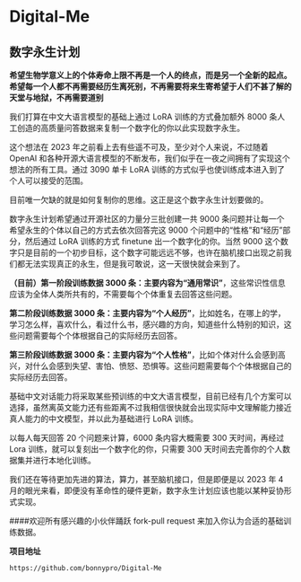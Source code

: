 # Digital-Me

## 数字永生计划

**希望生物学意义上的个体寿命上限不再是一个人的终点，而是另一个全新的起点。希望每一个人都不再需要经历生离死别，不再需要将来生寄希望于人们不甚了解的天堂与地狱，不再需要道别**

我们打算在中文大语言模型的基础上通过 LoRA 训练的方式叠加额外 8000 条人工创造的高质量问答数据来复制一个数字化的你以此实现数字永生。

这个想法在 2023 年之前看上去有些遥不可及，至少对个人来说，不过随着 OpenAI 和各种开源大语言模型的不断发布，我们似乎在一夜之间拥有了实现这个想法的所有工具。通过 3090 单卡 LoRA 训练的方式似乎也使训练成本进入到了个人可以接受的范围。

目前唯一欠缺的就是如何复制你的思维。这正是这个数字永生计划要做的。

数字永生计划希望通过开源社区的力量分三批创建一共 9000 条问题并让每一个希望永生的个体以自己的方式去依次回答完这 9000 个问题中的“性格”和“经历”部分，然后通过 LoRA 训练的方式 finetune 出一个数字化的你。当然 9000 这个数字只是目前的一个初步目标，这个数字可能远远不够，也许在脑机接口出现之前我们都无法实现真正的永生，但是我可敢说，这一天很快就会来到了。

**（目前）第一阶段训练数据 3000 条：主要内容为“通用常识”**，这些常识性信息应该为全体人类所共有的，不需要每个个体重复去回答这些问题。

**第二阶段训练数据 3000 条：主要内容为“个人经历”**，比如姓名，在哪上的学，学习怎么样，喜欢什么，看过什么书，感兴趣的方向，知道些什么特别的知识，这些问题需要每个个体根据自己的实际经历去回答。

**第三阶段训练数据 3000 条：主要内容为“个人性格”**，比如个体对什么会感到高兴，对什么会感到失望、害怕、愤怒、恐惧等。这些问题需要每个个体根据自己的实际经历去回答。

基础中文对话能力将采取某些预训练的中文大语言模型，目前已经有几个方案可以选择，虽然离英文能力还有些距离不过我相信很快就会出现实际中文理解能力接近真人能力的中文模型，并以此为基础进行 LoRA 训练。

以每人每天回答 20 个问题来计算，6000 条内容大概需要 300 天时间，再经过 Lora 训练，就可以复刻出一个数字化的你，只需要 300 天时间去完善你的个人数据集并进行本地化训练。

我们还在等待更加先进的算法，算力，甚至脑机接口，但是即便是以 2023 年 4 月的眼光来看，即便没有革命性的硬件更新，数字永生计划应该也能以某种妥协形式实现。

####欢迎所有感兴趣的小伙伴踊跃 fork-pull request 来加入你认为合适的基础训练数据。

**项目地址**

```
https://github.com/bonnypro/Digital-Me
```
